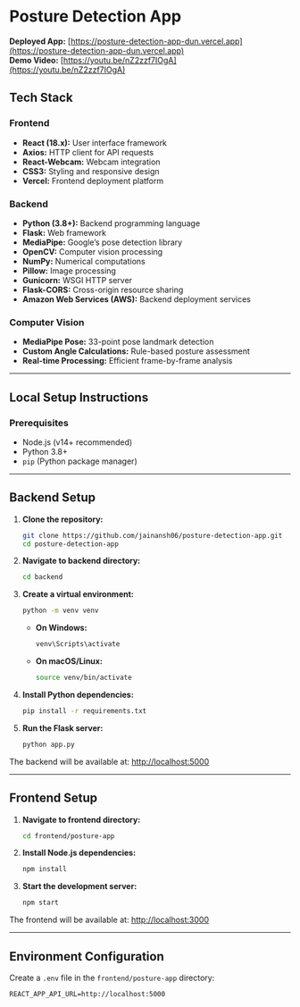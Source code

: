 # Posture Detection App

**Deployed App:** [https://posture-detection-app-dun.vercel.app](https://posture-detection-app-dun.vercel.app)  
**Demo Video:** [https://youtu.be/nZ2zzf7IOgA](https://youtu.be/nZ2zzf7IOgA)

## Tech Stack

### Frontend
- **React (18.x):** User interface framework
- **Axios:** HTTP client for API requests
- **React-Webcam:** Webcam integration
- **CSS3:** Styling and responsive design
- **Vercel:** Frontend deployment platform

### Backend
- **Python (3.8+):** Backend programming language
- **Flask:** Web framework
- **MediaPipe:** Google’s pose detection library
- **OpenCV:** Computer vision processing
- **NumPy:** Numerical computations
- **Pillow:** Image processing
- **Gunicorn:** WSGI HTTP server
- **Flask-CORS:** Cross-origin resource sharing
- **Amazon Web Services (AWS):** Backend deployment services

### Computer Vision
- **MediaPipe Pose:** 33-point pose landmark detection
- **Custom Angle Calculations:** Rule-based posture assessment
- **Real-time Processing:** Efficient frame-by-frame analysis

---

## Local Setup Instructions

### Prerequisites
- Node.js (v14+ recommended)
- Python 3.8+
- `pip` (Python package manager)

---

## Backend Setup

1. **Clone the repository:**
    ```bash
   git clone https://github.com/jainansh06/posture-detection-app.git
   cd posture-detection-app
    ```

2. **Navigate to backend directory:**
    ```bash
    cd backend
    ```

3. **Create a virtual environment:**
    ```bash
    python -m venv venv
    ```

    - **On Windows:**
        ```bash
        venv\Scripts\activate
        ```
    - **On macOS/Linux:**
        ```bash
        source venv/bin/activate
        ```

4. **Install Python dependencies:**
    ```bash
    pip install -r requirements.txt
    ```

5. **Run the Flask server:**
    ```bash
    python app.py
    ```

The backend will be available at: [http://localhost:5000](http://localhost:5000)

---

## Frontend Setup

1. **Navigate to frontend directory:**
    ```bash
    cd frontend/posture-app
    ```

2. **Install Node.js dependencies:**
    ```bash
    npm install
    ```

3. **Start the development server:**
    ```bash
    npm start
    ```

The frontend will be available at: [http://localhost:3000](http://localhost:3000)

---

## Environment Configuration

Create a `.env` file in the `frontend/posture-app` directory:

```env
REACT_APP_API_URL=http://localhost:5000
